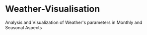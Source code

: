 # Weather-Visualisation
Analysis and Visualization of Weather's parameters in Monthly and Seasonal Aspects
